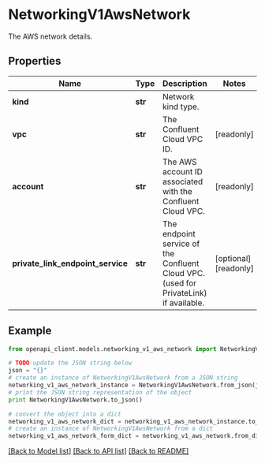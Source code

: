 # NetworkingV1AwsNetwork

The AWS network details.

## Properties
Name | Type | Description | Notes
------------ | ------------- | ------------- | -------------
**kind** | **str** | Network kind type. | 
**vpc** | **str** | The Confluent Cloud VPC ID. | [readonly] 
**account** | **str** | The AWS account ID associated with the Confluent Cloud VPC. | [readonly] 
**private_link_endpoint_service** | **str** | The endpoint service of the Confluent Cloud VPC. (used for PrivateLink) if available. | [optional] [readonly] 

## Example

```python
from openapi_client.models.networking_v1_aws_network import NetworkingV1AwsNetwork

# TODO update the JSON string below
json = "{}"
# create an instance of NetworkingV1AwsNetwork from a JSON string
networking_v1_aws_network_instance = NetworkingV1AwsNetwork.from_json(json)
# print the JSON string representation of the object
print NetworkingV1AwsNetwork.to_json()

# convert the object into a dict
networking_v1_aws_network_dict = networking_v1_aws_network_instance.to_dict()
# create an instance of NetworkingV1AwsNetwork from a dict
networking_v1_aws_network_form_dict = networking_v1_aws_network.from_dict(networking_v1_aws_network_dict)
```
[[Back to Model list]](../ccloud/README.md#documentation-for-models) [[Back to API list]](../ccloud/README.md#documentation-for-api-endpoints) [[Back to README]](../ccloud/README.md)



